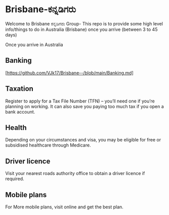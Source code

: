 # Brisbane-ಕನ್ನಡಿಗರು
Welcome to Brisbane ಕನ್ನಡಿಗರು Group- This repo is to provide some high level info/things to do in Australia (Brisbane) once you arrive (between 3 to 45 days)

Once you arrive in Australia

## Banking
  [https://github.com/VJk17/Brisbane--/blob/main/Banking.md]

## Taxation
Register to apply for a Tax File Number (TFN) – you’ll need one if you’re planning on working. It can also save you paying too much tax if you open a bank account.

## Health
Depending on your circumstances and visa, you may be eligible for free or subsidised healthcare through Medicare.

## Driver licence
Visit your nearest roads authority office to obtain a driver licence if required.

## Mobile plans
For More mobile plans, visit online and get the best plan.

